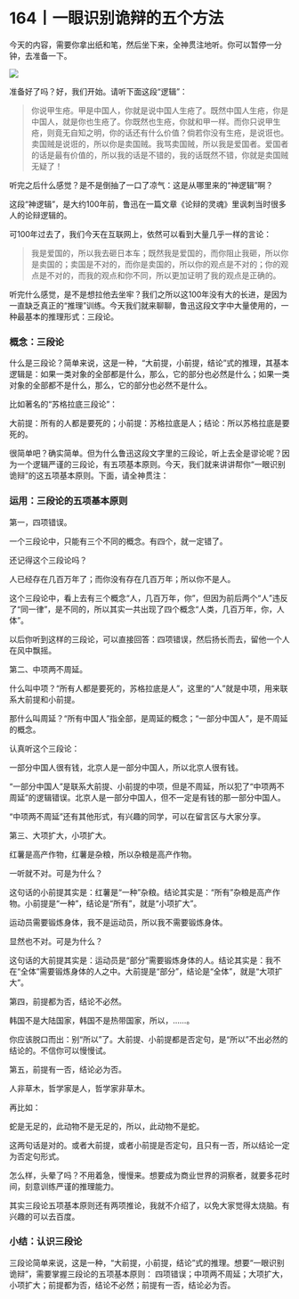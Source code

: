 # 164丨一眼识别诡辩的五个方法

今天的内容，需要你拿出纸和笔，然后坐下来，全神贯注地听。你可以暂停一分钟，去准备一下。

![](../img/d87806a11863235e1e3c181b3ad0646d.jpg)

准备好了吗？好，我们开始。请听下面这段“逻辑”：

> 你说甲生疮。甲是中国人，你就是说中国人生疮了。既然中国人生疮，你是中国人，就是你也生疮了。你既然也生疮，你就和甲一样。而你只说甲生疮，则竟无自知之明，你的话还有什么价值？倘若你没有生疮，是说诳也。卖国贼是说诳的，所以你是卖国贼。我骂卖国贼，所以我是爱国者。爱国者的话是最有价值的，所以我的话是不错的，我的话既然不错，你就是卖国贼无疑了！

听完之后什么感觉？是不是倒抽了一口了凉气：这是从哪里来的“神逻辑”啊？

这段“神逻辑”，是大约100年前，鲁迅在一篇文章《论辩的灵魂》里讽刺当时很多人的论辩逻辑的。

可100年过去了，我们今天在互联网上，依然可以看到大量几乎一样的言论：

> 我是爱国的，所以我去砸日本车；既然我是爱国的，而你阻止我砸，所以你是卖国的；卖国是不对的，而你是卖国的，所以你的观点是不对的；你的观点是不对的，而我的观点和你不同，所以更加证明了我的观点是正确的。

听完什么感觉，是不是想拉他去坐牢？我们之所以这100年没有大的长进，是因为一直缺乏真正的“推理”训练。今天我们就来聊聊，鲁迅这段文字中大量使用的，一种最基本的推理形式：三段论。

### 概念：三段论

什么是三段论？简单来说，这是一种，“大前提，小前提，结论”式的推理，其基本逻辑是：如果一类对象的全部都是什么，那么，它的部分也必然是什么；如果一类对象的全部都不是什么，那么，它的部分也必然不是什么。

比如著名的“苏格拉底三段论”：

大前提：所有的人都是要死的；小前提：苏格拉底是人；结论：所以苏格拉底是要死的。

很简单吧？确实简单。但为什么鲁迅这段文字里的三段论，听上去全是谬论呢？因为一个逻辑严谨的三段论，有五项基本原则。今天，我们就来讲讲帮你“一眼识别诡辩”的这五项基本原则。下面，请全神贯注：

### 运用：三段论的五项基本原则

第一，四项错误。

一个三段论中，只能有三个不同的概念。有四个，就一定错了。

还记得这个三段论吗？

人已经存在几百万年了；而你没有存在几百万年；所以你不是人。

这个三段论中，看上去有三个概念“人，几百万年，你”，但因为前后两个“人”违反了“同一律”，是不同的，所以其实一共出现了四个概念“人类，几百万年，你，人体”。

以后你听到这样的三段论，可以直接回答：四项错误，然后扬长而去，留他一个人在风中飘摇。

第二、中项两不周延。

什么叫中项？“所有人都是要死的，苏格拉底是人”，这里的“人”就是中项，用来联系大前提和小前提。

那什么叫周延？“所有中国人”指全部，是周延的概念；“一部分中国人”，是不周延的概念。

认真听这个三段论：

一部分中国人很有钱，北京人是一部分中国人，所以北京人很有钱。

“一部分中国人”是联系大前提、小前提的中项，但是不周延，所以犯了“中项两不周延”的逻辑错误。北京人是一部分中国人，但不一定是有钱的那一部分中国人。

“中项两不周延”还有其他形式，有兴趣的同学，可以在留言区与大家分享。

第三、大项扩大，小项扩大。

红薯是高产作物，红薯是杂粮，所以杂粮是高产作物。

一听就不对。可是为什么？

这句话的小前提其实是：红薯是“一种”杂粮。结论其实是：“所有”杂粮是高产作物。小前提是“一种”，结论是“所有”，就是“小项扩大”。

运动员需要锻炼身体，我不是运动员，所以我不需要锻炼身体。

显然也不对。可是为什么？

这句话的大前提其实是：运动员是“部分”需要锻炼身体的人。结论其实是：我不在“全体”需要锻炼身体的人之中。大前提是“部分”，结论是“全体”，就是“大项扩大”。

第四，前提都为否，结论不必然。

韩国不是大陆国家，韩国不是热带国家，所以，……。

你应该脱口而出：别“所以”了。大前提、小前提都是否定句，是“所以”不出必然的结论的。不信你可以慢慢试。

第五，前提有一否，结论必为否。

人非草木，哲学家是人，哲学家非草木。

再比如：

蛇是无足的，此动物不是无足的，所以，此动物不是蛇。

这两句话是对的。或者大前提，或者小前提是否定句，且只有一否，所以结论一定为否定句形式。

怎么样，头晕了吗？不用着急，慢慢来。想要成为商业世界的洞察者，就要多花时间，刻意训练严谨的推理能力。

其实三段论五项基本原则还有两项推论，我就不介绍了，以免大家觉得太烧脑。有兴趣的可以去百度。

### 小结：认识三段论

三段论简单来说，这是一种，“大前提，小前提，结论”式的推理。想要“一眼识别诡辩”，需要掌握三段论的五项基本原则： 四项错误；中项两不周延；大项扩大，小项扩大；前提都为否，结论不必然；前提有一否，结论必为否。